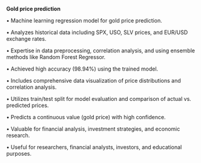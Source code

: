 **Gold price prediction**

• Machine learning regression model for gold price prediction.

• Analyzes historical data including SPX, USO, SLV prices, and EUR/USD exchange rates.

• Expertise in data preprocessing, correlation analysis, and using ensemble methods like Random Forest Regressor.

• Achieved high accuracy (98.94%) using the trained model.

• Includes comprehensive data visualization of price distributions and correlation analysis.

• Utilizes train/test split for model evaluation and comparison of actual vs. predicted prices.

• Predicts a continuous value (gold price) with high confidence.

• Valuable for financial analysis, investment strategies, and economic research.

• Useful for researchers, financial analysts, investors, and educational purposes.
